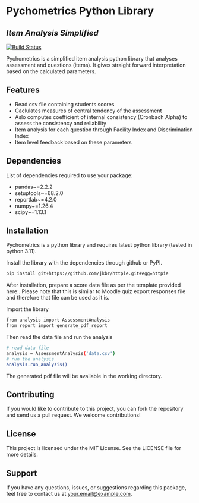 # Pychometrics Python Library
## _Item Analysis Simplified_



[![Build Status](https://travis-ci.org/joemccann/dillinger.svg?branch=master)](https://travis-ci.org/joemccann/dillinger)

Pychometrics is a simplified item analysis python library that analyses assessment and questions (items). It gives straight forward interpretation based on the calculated parameters.


## Features

- Read csv file containing students scores
- Caclulates measures of central tendency of the assessment
- Aslo computes coefficient of internal consistency (Cronbach Alpha) to assess the consistency and reliability
- Item analysis for each question through Facility Index and Discrimination Index
- Item level feedback based on these parameters

## Dependencies
List of dependencies required to use your package:
- pandas~=2.2.2
- setuptools~=68.2.0
- reportlab~=4.2.0
- numpy~=1.26.4
- scipy~=1.13.1


## Installation
Pychometrics is a python library and requires latest python library (tested in python 3.11).

Install the library with the dependencies through github or PyPI.

```sh
pip install git+https://github.com/jkbr/httpie.git#egg=httpie
```
After installation, prepare a score data file as per the template provided here:. Please note that this is similar to Moodle quiz export responses file and therefore that file can be used as it is. 

Import the library
```sh
from analysis import AssessmentAnalysis
from report import generate_pdf_report
```
Then read the data file and run the analysis
```sh
# read data file
analysis = AssessmentAnalysis('data.csv')
# run the analysis
analysis.run_analysis()
```
The generated pdf file will be available in the working directory.

## Contributing
If you would like to contribute to this project, you can fork the repository and send us a pull request. We welcome contributions!
## License
This project is licensed under the MIT License. See the LICENSE file for more details.

## Support
If you have any questions, issues, or suggestions regarding this package, feel free to contact us at your.email@example.com.


